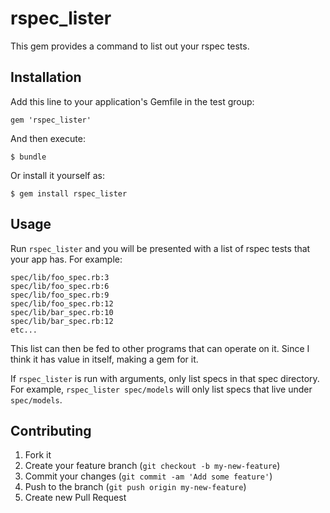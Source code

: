 # rspec_lister

This gem provides a command to list out your rspec tests.


## Installation

Add this line to your application's Gemfile in the test group:

    gem 'rspec_lister'

And then execute:

    $ bundle

Or install it yourself as:

    $ gem install rspec_lister


## Usage

Run `rspec_lister` and you will be presented with a list of rspec
tests that your app has. For example:

    spec/lib/foo_spec.rb:3
    spec/lib/foo_spec.rb:6
    spec/lib/foo_spec.rb:9
    spec/lib/foo_spec.rb:12
    spec/lib/bar_spec.rb:10
    spec/lib/bar_spec.rb:12
    etc...

This list can then be fed to other programs that can operate on it.
Since I think it has value in itself, making a gem for it.

If `rspec_lister` is run with arguments, only list specs in that spec directory.
For example, `rspec_lister spec/models` will only list specs that live under
`spec/models`.


## Contributing

1. Fork it
2. Create your feature branch (`git checkout -b my-new-feature`)
3. Commit your changes (`git commit -am 'Add some feature'`)
4. Push to the branch (`git push origin my-new-feature`)
5. Create new Pull Request
